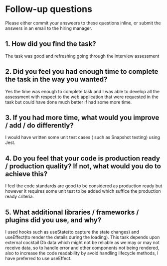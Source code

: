 # Follow-up questions
Please either commit your answeers to these questions inline, or submit the answers in an email to the hiring manager.

## 1. How did you find the task?
The task was good and refreshing going through the interview assessment 

## 2. Did you feel you had enough time to complete the task in the way you wanted?
Yes the time was enough to complete task and I was able to develop all the assessment  with respect to the web application  that were requested in the task but could have done much better if had some more time.

## 3. If you had more time, what would you improve / add / do differently?
I would have written some unit test cases ( such as Snapshot testing) using Jest.

## 4. Do you feel that your code is production ready / production quality? If not, what would you do to achieve this?
I feel the code standards are good to be considered as production ready but however it requires some unit test  to be added which suffice the production ready criteria.

## 5. What additional libraries / frameworks / plugins did you use, and why?
I used hooks such as useState(to capture the state changes) and useEffect(to render the details during the loading). This task depends upon external cocktail Db data which might not be reliable as we may or may not receive data, so to handle error and other components not being rendered, also to increase the code readability by avoid handling lifecycle methods, I have preferred to use useEffect. 


